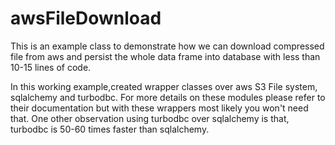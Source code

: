 # awsFileDownload
This is an example class to demonstrate how we can download compressed file from aws and persist the whole data frame into database with less than 10-15 lines of code.

In this working example,created wrapper classes over aws S3 File system, sqlalchemy and turbodbc. For more details on these modules please 
refer to their documentation but with these wrappers most likely you won't need that. One other observation using turbodbc over sqlalchemy is that, turbodbc is 50-60 times faster than sqlalchemy.



